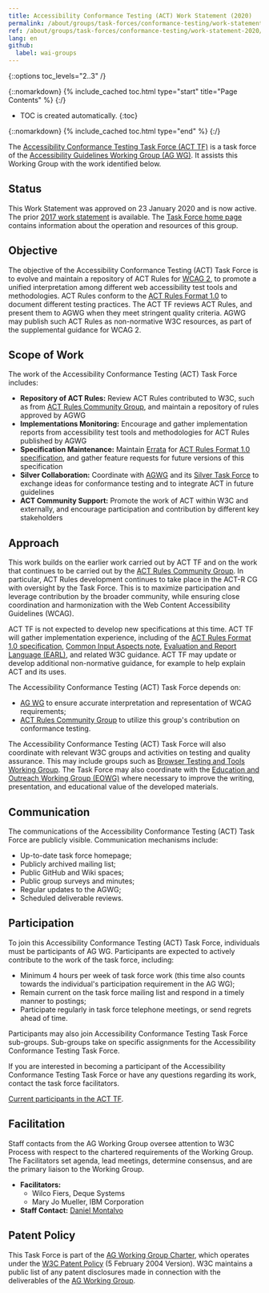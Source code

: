 ```yaml
---
title: Accessibility Conformance Testing (ACT) Work Statement (2020)
permalink: /about/groups/task-forces/conformance-testing/work-statement-2020/
ref: /about/groups/task-forces/conformance-testing/work-statement-2020/
lang: en
github:
  label: wai-groups
---
```


{::options toc_levels="2..3" /}

{::nomarkdown}
{% include_cached toc.html type="start" title="Page Contents" %}
{:/}

-   TOC is created automatically.
{:toc}

{::nomarkdown}
{% include_cached toc.html type="end" %}
{:/}

The [Accessibility Conformance Testing Task Force (ACT TF)](/about/groups/task-forces/conformance-testing/) is a task force of the [Accessibility Guidelines Working Group (AG WG)](/about/groups/agwg/). It assists this Working Group with the work identified below.

## Status

This Work Statement was approved on 23 January 2020 and is now active. The prior [2017 work statement](https://www.w3.org/WAI/GL/task-forces/conformance-testing/work-statement-2017) is available. The [Task Force home page](/about/groups/task-forces/conformance-testing/) contains information about the operation and resources of this group.

## Objective

The objective of the Accessibility Conformance Testing (ACT) Task Force is to evolve and maintain a repository of ACT Rules for [WCAG 2](https://www.w3.org/WAI/standards-guidelines/wcag/), to promote a unified interpretation among different web accessibility test tools and methodologies. ACT Rules conform to the [ACT Rules Format 1.0](https://www.w3.org/WAI/standards-guidelines/act/) to document different testing practices. The ACT TF reviews ACT Rules, and present them to AGWG when they meet stringent quality criteria. AGWG may publish such ACT Rules as non-normative W3C resources, as part of the supplemental guidance for WCAG 2.

## Scope of Work

The work of the Accessibility Conformance Testing (ACT) Task Force includes:

- **Repository of ACT Rules:** Review ACT Rules contributed to W3C, such as from [ACT Rules Community Group](https://act-rules.github.io/), and maintain a repository of rules approved by AGWG
- **Implementations Monitoring:** Encourage and gather implementation reports from accessibility test tools and methodologies for ACT Rules published by AGWG
- **Specification Maintenance:** Maintain [Errata](https://www.w3.org/WAI/GL/task-forces/conformance-testing/errata) for [ACT Rules Format 1.0 specification](https://www.w3.org/TR/act-rules-format/), and gather feature requests for future versions of this specification
- **Silver Collaboration:** Coordinate with [AGWG](/about/groups/agwg/) and its [Silver Task Force](/about/groups/task-forces/silver/) to exchange ideas for conformance testing and to integrate ACT in future guidelines
- **ACT Community Support:** Promote the work of ACT within W3C and externally, and encourage participation and contribution by different key stakeholders

## Approach

This work builds on the earlier work carried out by ACT TF and on the work that continues to be carried out by the [ACT Rules Community Group](https://act-rules.github.io/). In particular, ACT Rules development continues to take place in the ACT-R CG with oversight by the Task Force. This is to maximize participation and leverage contribution by the broader community, while ensuring close coordination and harmonization with the Web Content Accessibility Guidelines (WCAG).

ACT TF is not expected to develop new specifications at this time. ACT TF will gather implementation experience, including of the [ACT Rules Format 1.0 specification](https://www.w3.org/TR/act-rules-format/), [Common Input Aspects note](https://www.w3.org/TR/act-rules-aspects/), [Evaluation and Report Language (EARL)](https://www.w3.org/WAI/standards-guidelines/earl/), and related W3C guidance. ACT TF may update or develop additional non-normative guidance, for example to help explain ACT and its uses.

The Accessibility Conformance Testing (ACT) Task Force depends on:

- [AG WG](/about/groups/agwg/) to ensure accurate interpretation and representation of WCAG requirements;
- [ACT Rules Community Group](https://act-rules.github.io/) to utilize this group's contribution on conformance testing.

The Accessibility Conformance Testing (ACT) Task Force will also coordinate with relevant W3C groups and activities on testing and quality assurance. This may include groups such as [Browser Testing and Tools Working Group](https://www.w3.org/testing/browser/). The Task Force may also coordinate with the [Education and Outreach Working Group (EOWG)](/about/groups/eowg/) where necessary to improve the writing, presentation, and educational value of the developed materials.

## Communication

The communications of the Accessibility Conformance Testing (ACT) Task Force are publicly visible. Communication mechanisms include:

- Up-to-date task force homepage;
- Publicly archived mailing list;
- Public GitHub and Wiki spaces;
- Public group surveys and minutes;
- Regular updates to the AGWG;
- Scheduled deliverable reviews.

## Participation

To join this Accessibility Conformance Testing (ACT) Task Force, individuals must be participants of AG WG. Participants are expected to actively contribute to the work of the task force, including:

- Minimum 4 hours per week of task force work (this time also counts towards the individual's participation requirement in the AG WG);
- Remain current on the task force mailing list and respond in a timely manner to postings;
- Participate regularly in task force telephone meetings, or send regrets ahead of time.

Participants may also join Accessibility Conformance Testing Task Force sub-groups. Sub-groups take on specific assignments for the Accessibility Conformance Testing Task Force.

If you are interested in becoming a participant of the Accessibility Conformance Testing Task Force or have any questions regarding its work, contact the task force facilitators.

[Current participants in the ACT TF](https://www.w3.org/2000/09/dbwg/details?group=93339&public=1).

## Facilitation

Staff contacts from the AG Working Group oversee attention to W3C Process with respect to the chartered requirements of the Working Group. The Facilitators set agenda, lead meetings, determine consensus, and are the primary liaison to the Working Group.

- **Facilitators:**
    - Wilco Fiers, Deque Systems
    - Mary Jo Mueller, IBM Corporation
- **Staff Contact:** [Daniel Montalvo](https://www.w3.org/People/#dmontalvo)

## Patent Policy

This Task Force is part of the [AG Working Group Charter](https://www.w3.org/WAI/GL/charter), which operates under the [W3C Patent Policy](https://www.w3.org/Consortium/Patent-Policy-20040205/) (5 February 2004 Version). W3C maintains a public list of any patent disclosures made in connection with the deliverables of the [AG Working Group](https://www.w3.org/2004/01/pp-impl/35422/status).